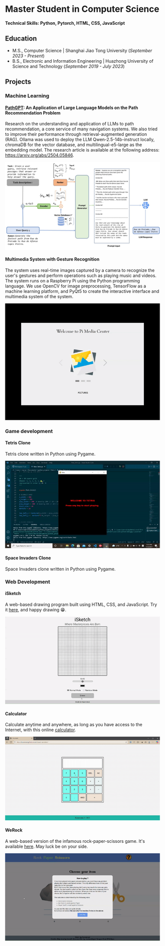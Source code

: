 # Master Student in Computer Science

#### Technical Skills: Python, Pytorch,  HTML, CSS, JavaScript 

## Education
- M.S., Computer Science | Shanghai Jiao Tong University (_September 2023 - Present_)
- B.S., Electronic and Information Engineering | Huazhong University of Science and Technology  (_September 2019 - July 2023_)

## Projects
### Machine Learning
#### [PathGPT](https://arxiv.org/abs/2504.05846): An Application of Large Language Models on the Path Recommendation Problem
Research on the understanding and application of LLMs to path recommendation, a core service of many navigation systems. We also tried to improve their performance through retrieval-augmented generation (RAG). Ollama was used to deploy the LLM Qwen-2.5-14b-instruct locally, chromaDB for the vector database, and multilingual-e5-large as the embedding model. The research article is available at the following address: https://arxiv.org/abs/2504.05846.

![pathgpt](/assets/img/pathgpt_framework.jpg)

#### Multimedia System with Gesture Recognition
The system uses real-time images captured by a camera to recognize the user's gestures and perform operations such as playing music and videos. The system runs on a Raspberry Pi
using the Python programming language. We use OpenCV for image preprocessing, TensorFlow as a machine learning platform, and PyQt5 to create the interactive interface and
multimedia system of the system.

![touchless](/assets/img/touchless.gif)
 
### Game development

#### Tetris Clone
Tetris clone written in Python using Pygame.

![tetris](/assets/img/tetris.gif)

#### Space Invaders Clone
Space Invaders clone written in Python using Pygame.

### Web Development 
#### iSketch
A web-based drawing program built using HTML, CSS, and JavaScript. Try it [here](https://kuramenai.github.io/MySketchpad/), and happy drawing 😁.

![iSketch](/assets/img/iSketch.gif)

#### Calculator
Calculate anytime and anywhere, as long as you have access to the Internet, with this online [calculator](https://kuramenai.github.io/web-based-calculator/).

![Calculator](/assets/img/calculator.gif)

#### WeRock
A web-based version of the infamous rock-paper-scissors game. It's available [here](https://kuramenai.github.io/rock-paper-scissors/). May luck be on your side.

![WeRock](/assets/img/weRock.gif)








